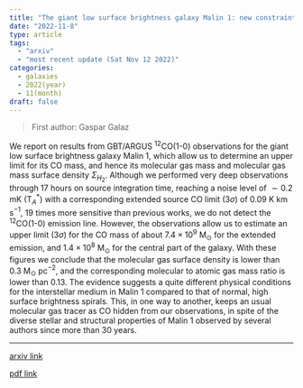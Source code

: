 ```yaml
---
title: "The giant low surface brightness galaxy Malin 1: new constraints for its molecular gas mass from GBT/ARGUS observations"
date: "2022-11-8"
type: article
tags:
  - "arxiv"
  - "most recent update (Sat Nov 12 2022)"
categories:
  - galaxies
  - 2022(year)
  - 11(month)
draft: false
---
```


> First author: Gaspar Galaz

 We report on results from GBT/ARGUS $^{12}$CO(1-0) observations for the giant
low surface brightness galaxy Malin 1, which allow us to determine an upper
limit for its CO mass, and hence its molecular gas mass and molecular gas mass
surface density $\Sigma_{H_2}$. Although we performed very deep observations
through 17 hours on source integration time, reaching a noise level of $\sim
0.2$ mK (T$^{*}_{A}$) with a corresponding extended source CO limit (3$\sigma$)
of 0.09 K km s$^{-1}$, 19 times more sensitive than previous works, we do not
detect the $^{12}$CO(1-0) emission line. However, the observations allow us to
estimate an upper limit (3$\sigma$) for the CO mass of about $7.4 \times 10^9$
M$_\odot$ for the extended emission, and $1.4 \times 10^8$ M$_\odot$ for the
central part of the galaxy. With these figures we conclude that the molecular
gas surface density is lower than 0.3 M$_\odot$ pc$^{-2}$, and the
corresponding molecular to atomic gas mass ratio is lower than 0.13. The
evidence suggests a quite different physical conditions for the interstellar
medium in Malin 1 compared to that of normal, high surface brightness spirals.
This, in one way to another, keeps an usual molecular gas tracer as CO hidden
from our observations, in spite of the diverse stellar and structural
properties of Malin 1 observed by several authors since more than 30 years.

---
[arxiv link](http://arxiv.org/abs/2211.04342v1)

[pdf link](http://arxiv.org/pdf/2211.04342v1)